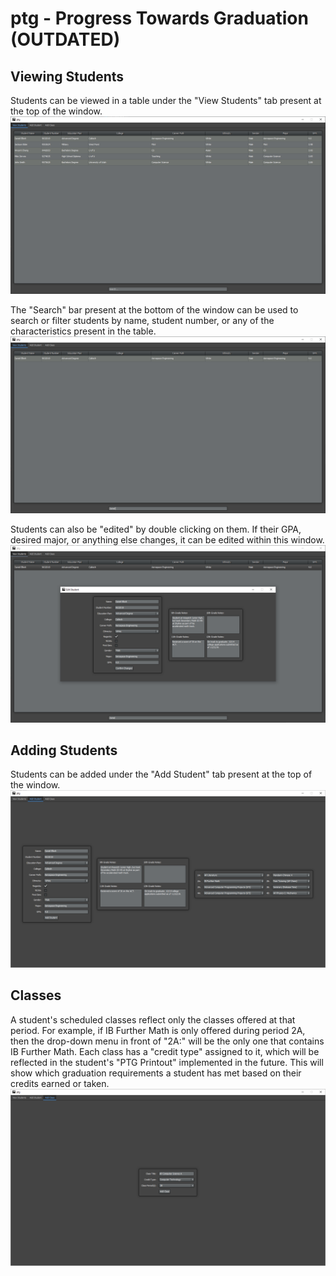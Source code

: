 # ptg - Progress Towards Graduation (OUTDATED)
## Viewing Students

Students can be viewed in a table under the "View Students" tab present at the top of the window.
![alt text](pics/viewstudent.PNG "View Student Table")

The "Search" bar present at the bottom of the window can be used to search or filter students by name, student number, or any of the characteristics present in the table.
![alt text](pics/studentsearch.PNG "Search Student Table")

Students can also be "edited" by double clicking on them. If their GPA, desired major, or anything else changes, it can be edited within this window.
![alt text](pics/editstudent.PNG "Edit Student")

## Adding Students

Students can be added under the "Add Student" tab present at the top of the window.
![alt text](pics/addstudent.PNG "Add Student")

## Classes

A student's scheduled classes reflect only the classes offered at that period. For example, if IB Further Math is only offered during period 2A, then the drop-down menu in front of "2A:" will be the only one that contains IB Further Math. Each class has a "credit type" assigned to it, which will be reflected in the student's "PTG Printout" implemented in the future. This will show which graduation requirements a student has met based on their credits earned or taken.
![alt text](pics/addclass.PNG "Add Class")
